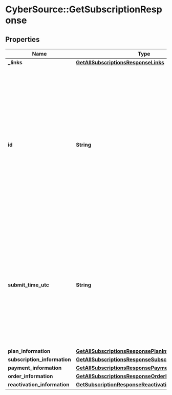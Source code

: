 # CyberSource::GetSubscriptionResponse

## Properties
Name | Type | Description | Notes
------------ | ------------- | ------------- | -------------
**_links** | [**GetAllSubscriptionsResponseLinks**](GetAllSubscriptionsResponseLinks.md) |  | [optional] 
**id** | **String** | An unique identification number generated by Cybersource to identify the submitted request. Returned by all services. It is also appended to the endpoint of the resource. On incremental authorizations, this value with be the same as the identification number returned in the original authorization response.  | [optional] 
**submit_time_utc** | **String** | Time of request in UTC. Format: &#x60;YYYY-MM-DDThh:mm:ssZ&#x60; **Example** &#x60;2016-08-11T22:47:57Z&#x60; equals August 11, 2016, at 22:47:57 (10:47:57 p.m.). The &#x60;T&#x60; separates the date and the time. The &#x60;Z&#x60; indicates UTC.  Returned by Cybersource for all services.  | [optional] 
**plan_information** | [**GetAllSubscriptionsResponsePlanInformation**](GetAllSubscriptionsResponsePlanInformation.md) |  | [optional] 
**subscription_information** | [**GetAllSubscriptionsResponseSubscriptionInformation**](GetAllSubscriptionsResponseSubscriptionInformation.md) |  | [optional] 
**payment_information** | [**GetAllSubscriptionsResponsePaymentInformation**](GetAllSubscriptionsResponsePaymentInformation.md) |  | [optional] 
**order_information** | [**GetAllSubscriptionsResponseOrderInformation**](GetAllSubscriptionsResponseOrderInformation.md) |  | [optional] 
**reactivation_information** | [**GetSubscriptionResponseReactivationInformation**](GetSubscriptionResponseReactivationInformation.md) |  | [optional] 


